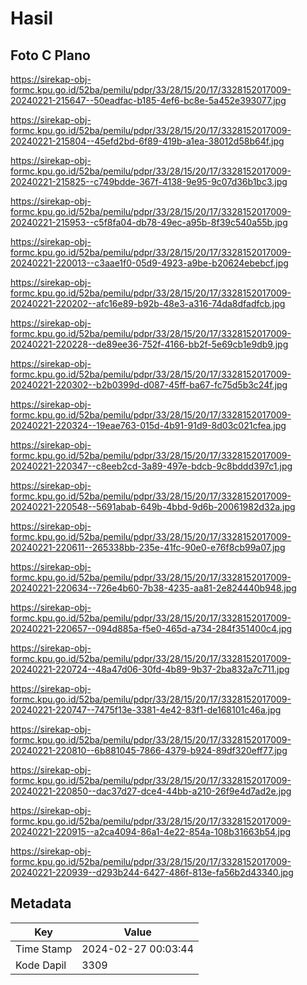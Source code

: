 # Hasil

## Foto C Plano

https://sirekap-obj-formc.kpu.go.id/52ba/pemilu/pdpr/33/28/15/20/17/3328152017009-20240221-215647--50eadfac-b185-4ef6-bc8e-5a452e393077.jpg

https://sirekap-obj-formc.kpu.go.id/52ba/pemilu/pdpr/33/28/15/20/17/3328152017009-20240221-215804--45efd2bd-6f89-419b-a1ea-38012d58b64f.jpg

https://sirekap-obj-formc.kpu.go.id/52ba/pemilu/pdpr/33/28/15/20/17/3328152017009-20240221-215825--c749bdde-367f-4138-9e95-9c07d36b1bc3.jpg

https://sirekap-obj-formc.kpu.go.id/52ba/pemilu/pdpr/33/28/15/20/17/3328152017009-20240221-215953--c5f8fa04-db78-49ec-a95b-8f39c540a55b.jpg

https://sirekap-obj-formc.kpu.go.id/52ba/pemilu/pdpr/33/28/15/20/17/3328152017009-20240221-220013--c3aae1f0-05d9-4923-a9be-b20624ebebcf.jpg

https://sirekap-obj-formc.kpu.go.id/52ba/pemilu/pdpr/33/28/15/20/17/3328152017009-20240221-220202--afc16e89-b92b-48e3-a316-74da8dfadfcb.jpg

https://sirekap-obj-formc.kpu.go.id/52ba/pemilu/pdpr/33/28/15/20/17/3328152017009-20240221-220228--de89ee36-752f-4166-bb2f-5e69cb1e9db9.jpg

https://sirekap-obj-formc.kpu.go.id/52ba/pemilu/pdpr/33/28/15/20/17/3328152017009-20240221-220302--b2b0399d-d087-45ff-ba67-fc75d5b3c24f.jpg

https://sirekap-obj-formc.kpu.go.id/52ba/pemilu/pdpr/33/28/15/20/17/3328152017009-20240221-220324--19eae763-015d-4b91-91d9-8d03c021cfea.jpg

https://sirekap-obj-formc.kpu.go.id/52ba/pemilu/pdpr/33/28/15/20/17/3328152017009-20240221-220347--c8eeb2cd-3a89-497e-bdcb-9c8bddd397c1.jpg

https://sirekap-obj-formc.kpu.go.id/52ba/pemilu/pdpr/33/28/15/20/17/3328152017009-20240221-220548--5691abab-649b-4bbd-9d6b-20061982d32a.jpg

https://sirekap-obj-formc.kpu.go.id/52ba/pemilu/pdpr/33/28/15/20/17/3328152017009-20240221-220611--265338bb-235e-41fc-90e0-e76f8cb99a07.jpg

https://sirekap-obj-formc.kpu.go.id/52ba/pemilu/pdpr/33/28/15/20/17/3328152017009-20240221-220634--726e4b60-7b38-4235-aa81-2e824440b948.jpg

https://sirekap-obj-formc.kpu.go.id/52ba/pemilu/pdpr/33/28/15/20/17/3328152017009-20240221-220657--094d885a-f5e0-465d-a734-284f351400c4.jpg

https://sirekap-obj-formc.kpu.go.id/52ba/pemilu/pdpr/33/28/15/20/17/3328152017009-20240221-220724--48a47d06-30fd-4b89-9b37-2ba832a7c711.jpg

https://sirekap-obj-formc.kpu.go.id/52ba/pemilu/pdpr/33/28/15/20/17/3328152017009-20240221-220747--7475f13e-3381-4e42-83f1-de168101c46a.jpg

https://sirekap-obj-formc.kpu.go.id/52ba/pemilu/pdpr/33/28/15/20/17/3328152017009-20240221-220810--6b881045-7866-4379-b924-89df320eff77.jpg

https://sirekap-obj-formc.kpu.go.id/52ba/pemilu/pdpr/33/28/15/20/17/3328152017009-20240221-220850--dac37d27-dce4-44bb-a210-26f9e4d7ad2e.jpg

https://sirekap-obj-formc.kpu.go.id/52ba/pemilu/pdpr/33/28/15/20/17/3328152017009-20240221-220915--a2ca4094-86a1-4e22-854a-108b31663b54.jpg

https://sirekap-obj-formc.kpu.go.id/52ba/pemilu/pdpr/33/28/15/20/17/3328152017009-20240221-220939--d293b244-6427-486f-813e-fa56b2d43340.jpg


## Metadata

| Key        | Value               |
| ---------- | ------------------- |
| Time Stamp | 2024-02-27 00:03:44 |
| Kode Dapil | 3309                |



